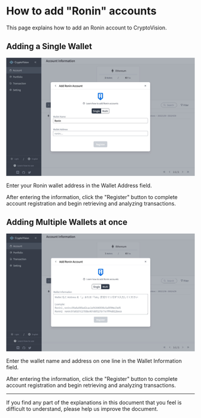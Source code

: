 # How to add "Ronin" accounts

This page explains how to add an Ronin account to CryptoVision.

## Adding a Single Wallet

![](../assets/img/account-chain-ronin-1.jpg)

Enter your Ronin wallet address in the Wallet Address field.

After entering the information, click the "Register" button to complete account registration and begin retrieving and analyzing transactions.

## Adding Multiple Wallets at once

![](../assets/img/account-chain-ronin-2.jpg)

Enter the wallet name and address on one line in the Wallet Information field.

After entering the information, click the "Register" button to complete account registration and begin retrieving and analyzing transactions.

---

If you find any part of the explanations in this document that you feel is difficult to understand, please help us improve the document.
